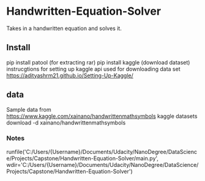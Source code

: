 # Handwritten-Equation-Solver
Takes in a handwritten equation and solves it.

## Install
pip install patool (for extracting rar)
pip install kaggle (download dataset)
instrucgtions for setting up kaggle api used for downloading data set https://adityashrm21.github.io/Setting-Up-Kaggle/

## data
Sample data from https://www.kaggle.com/xainano/handwrittenmathsymbols
kaggle datasets download -d xainano/handwrittenmathsymbols

### Notes
runfile('C:/Users/{Username}/Documents/Udacity/NanoDegree/DataScience/Projects/Capstone/Handwritten-Equation-Solver/main.py', wdir='C:/Users/{Username}/Documents/Udacity/NanoDegree/DataScience/Projects/Capstone/Handwritten-Equation-Solver')
